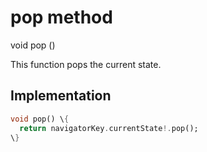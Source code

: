 


# pop method








void pop
()





<p>This function pops the current state.</p>



## Implementation

```dart
void pop() \{
  return navigatorKey.currentState!.pop();
\}
```







